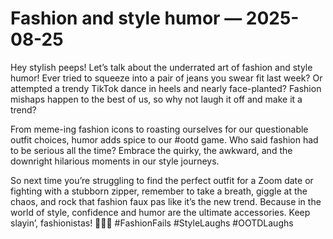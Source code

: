 # Fashion and style humor — 2025-08-25

Hey stylish peeps! Let’s talk about the underrated art of fashion and style humor! Ever tried to squeeze into a pair of jeans you swear fit last week? Or attempted a trendy TikTok dance in heels and nearly face-planted? Fashion mishaps happen to the best of us, so why not laugh it off and make it a trend? 

From meme-ing fashion icons to roasting ourselves for our questionable outfit choices, humor adds spice to our #ootd game. Who said fashion had to be serious all the time? Embrace the quirky, the awkward, and the downright hilarious moments in our style journeys. 

So next time you’re struggling to find the perfect outfit for a Zoom date or fighting with a stubborn zipper, remember to take a breath, giggle at the chaos, and rock that fashion faux pas like it’s the new trend. Because in the world of style, confidence and humor are the ultimate accessories. Keep slayin’, fashionistas! 💁👗🤣 #FashionFails #StyleLaughs #OOTDLaughs